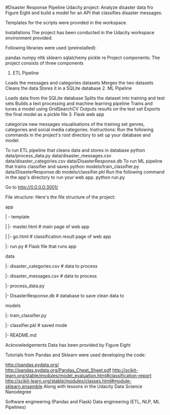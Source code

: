 #Disaster Response Pipeline
Udacity project: Analyze disaster data fro Figure Eight and build a model for an API that classifies disaster messages.

Templates for the scripts were provided in the workspace.

Installations
The project has been conducted in the Udacity workspace environment provided.

Following libraries were used (preinstalled):

pandas
numpy
nltk
sklearn
sqlalchemy
pickle
re
Project components:
The project consists of three components

1. ETL Pipeline

Loads the messages and categories datasets
Merges the two datasets
Cleans the data
Stores it in a SQLite database
2. ML Pipeline

Loads data from the SQLite database
Splits the dataset into training and test sets
Builds a text processing and machine learning pipeline
Trains and tunes a model using GridSearchCV
Outputs results on the test set
Exports the final model as a pickle file
3. Flask web app

categorize new messages
visualisations of the training set genres, categories and social media categories.
Instructions:
Run the following commands in the project's root directory to set up your database and model.

To run ETL pipeline that cleans data and stores in database python data/process_data.py data/disaster_messages.csv data/disaster_categories.csv data/DisasterResponse.db
To run ML pipeline that trains classifier and saves python models/train_classifier.py data/DisasterResponse.db models/classifier.pkl
Run the following command in the app's directory to run your web app. python run.py

Go to http://0.0.0.0:3001/

File structure:
Here's the file structure of the project:

app

| - template

| |- master.html # main page of web app

| |- go.html # classification result page of web app

|- run.py # Flask file that runs app

data

|- disaster_categories.csv # data to process

|- disaster_messages.csv # data to process

|- process_data.py

|- DisasterResponse.db # database to save clean data to

models

|- train_classifier.py

|- classifier.pkl # saved mode

|- README.md

Acknowledgements
Data has been provided by Figure Eight

Tutorials from Pandas and Sklearn were used developing the code:

http://pandas.pydata.org/
http://pandas.pydata.org/Pandas_Cheat_Sheet.pdf
http://scikit-learn.org/stable/modules/model_evaluation.html#classification-report
http://scikit-learn.org/stable/modules/classes.html#module-sklearn.ensemble
Along with lessons in the Udacity Data Science Nanodegree

Software engineering (Pandas and Flask)
Data engineering (ETL, NLP, ML Pipelines)
